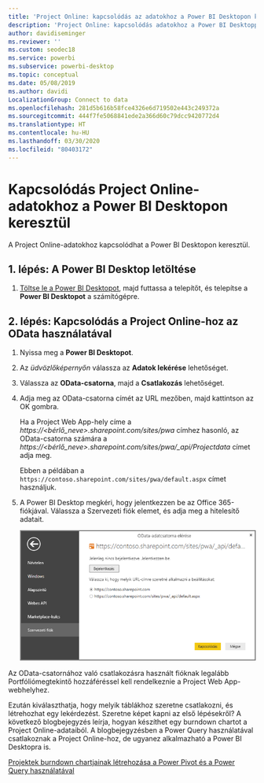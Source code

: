 ```yaml
---
title: 'Project Online: kapcsolódás az adatokhoz a Power BI Desktopon keresztül'
description: 'Project Online: kapcsolódás adatokhoz a Power BI Desktoppal'
author: davidiseminger
ms.reviewer: ''
ms.custom: seodec18
ms.service: powerbi
ms.subservice: powerbi-desktop
ms.topic: conceptual
ms.date: 05/08/2019
ms.author: davidi
LocalizationGroup: Connect to data
ms.openlocfilehash: 281d5b616b58fce4326e6d719502e443c249372a
ms.sourcegitcommit: 444f7fe5068841ede2a366d60c79dcc9420772d4
ms.translationtype: HT
ms.contentlocale: hu-HU
ms.lasthandoff: 03/30/2020
ms.locfileid: "80403172"
---
```

# <a name="connect-to-project-online-data-through-power-bi-desktop"></a>Kapcsolódás Project Online-adatokhoz a Power BI Desktopon keresztül
A Project Online-adatokhoz kapcsolódhat a Power BI Desktopon keresztül.

## <a name="step-1-download-power-bi-desktop"></a>1\. lépés: A Power BI Desktop letöltése
1. [Töltse le a Power BI Desktopot](https://go.microsoft.com/fwlink/?LinkID=521662), majd futtassa a telepítőt, és telepítse a **Power BI Desktopot** a számítógépre.

## <a name="step-2-connect-to-project-online-with-odata"></a>2\. lépés: Kapcsolódás a Project Online-hoz az OData használatával
1. Nyissa meg a **Power BI Desktopot**.
2. Az *üdvözlőképernyőn* válassza az **Adatok lekérése** lehetőséget.
3. Válassza az **OData-csatorna**, majd a **Csatlakozás** lehetőséget.
4. Adja meg az OData-csatorna címét az URL mezőben, majd kattintson az OK gombra.
   
   Ha a Project Web App-hely címe a *https://\<bérlő_neve\>.sharepoint.com/sites/pwa* címhez hasonló, az OData-csatorna számára a *https://\<bérlő_neve\>.sharepoint.com/sites/pwa/\_api/Projectdata* címet adja meg.
   
   Ebben a példában a `https://contoso.sharepoint.com/sites/pwa/default.aspx` címet használjuk.
5. A Power BI Desktop megkéri, hogy jelentkezzen be az Office 365-fiókjával. Válassza a Szervezeti fiók elemet, és adja meg a hitelesítő adatait.
   
   ![](media/desktop-project-online-connect-to-data/image.png)

Az OData-csatornához való csatlakozásra használt fióknak legalább Portfóliómegtekintő hozzáféréssel kell rendelkeznie a Project Web App-webhelyhez. 

Ezután kiválaszthatja, hogy melyik táblákhoz szeretne csatlakozni, és létrehozhat egy lekérdezést.  Szeretne képet kapni az első lépésekről?  A következő blogbejegyzés leírja, hogyan készíthet egy burndown chartot a Project Online-adataiból.  A blogbejegyzésben a Power Query használatával csatlakoznak a Project Online-hoz, de ugyanez alkalmazható a Power BI Desktopra is.

[Projektek burndown chartjainak létrehozása a Power Pivot és a Power Query használatával](https://blogs.office.com/2014/03/24/creating-burndown-charts-for-project-using-power-pivot-and-power-query/)


